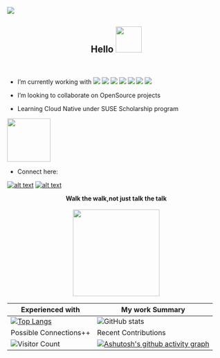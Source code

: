![](https://img.shields.io/badge/UG_@_National_Institute_of_Technology_Patna-Looking_Out_for_MERN_oppurtunities-informational?style=flat&logo=<LOGO_NAME>&logoColor=white&color=2bbc8a)

<h2>
<p align="center">
  <b>Hello <img src="https://pa1.narvii.com/7610/d5822a7d821e47f09e560bbb8dd53b1956325d05r1-500-500_hq.gif" width="60" height="60" /> </b><br>
  </p>
</h2>



<br>

- I’m currently working with
![](https://img.shields.io/badge/.-MongoDB-informational?style=flat&logo=MongoDB&logoColor=white&color=2bbc8a) 
![](https://img.shields.io/badge/.-Express-informational?style=flat&logo=Express&logoColor=white&color=2bbc8a) 
![](https://img.shields.io/badge/.-React-informational?style=flat&logo=React&logoColor=white&color=2bbc8a)
![](https://img.shields.io/badge/.-NodeJS-informational?style=flat&logo=Node.js&logoColor=white&color=2bbc8a)
![](https://img.shields.io/badge/.-Netlify-informational?style=flat&logo=Netlify&logoColor=white&color=2bbc8a)
![](https://img.shields.io/badge/.-Git-informational?style=flat&logo=Git&logoColor=white&color=2bbc8a)
![](https://img.shields.io/badge/.-Firebase-informational?style=flat&logo=Firebase&logoColor=white&color=2bbc8a)

- I’m looking to collaborate on OpenSource  projects
- Learning Cloud Native under SUSE Scholarship program 
<img src="https://ci6.googleusercontent.com/proxy/3DQ8gnMPKLh6aSkhTwH-fqYXNWpH7BpBaF4RaTcSDXmvEqLgXjy_4lYPzZ59bifiFZmx5YTzbvx-ZsULkH4IEJIAXBfsGU1N0wKyzWE7zhJ8oQcUb9x_di-gA-ARuQ=s0-d-e1-ft#https://udacity-email.s3-us-west-2.amazonaws.com/SUSE+Scholarship+badge.png" width="100" />
<!-- ![](https://img.shields.io/badge/.-OpenSource-informational?style=flat&logo=OpenSourceInitiative&logoColor=white&color=2bbc8a) -->

 
 
- Connect  here:
 <!-- Please don't remove this: Grab your social icons from https://github.com/carlsednaoui/gitsocial -->

<!-- display the social media buttons in your README -->

[![alt text][1.1]][1]
[![alt text][2.1]][2]


<!-- links to social media icons -->
<!-- no need to change these -->

<!-- icons with padding -->

[1.1]: http://i.imgur.com/tXSoThF.png (twitter icon with padding)
[2.1]: http://i.imgur.com/0o48UoR.png (github icon with padding)



<!-- links to your social media accounts -->
<!-- update these accordingly -->

[1]:https://twitter.com/ShivamT43462891
[2]:https://github.com/ShivamTyagi12345

<!-- Please don't remove this: Grab your social icons from https://github.com/carlsednaoui/gitsocial -->



<p align="center">
  <b>Walk the walk,not just talk the talk <br> <br><img src="https://cdn.dribbble.com/users/230034/screenshots/1319843/radiohalo-800.gif" width="200"/> </b><br>
</p>
</h2>

 Experienced with | My work Summary
----------------------|------------------
[![Top Langs](https://github-readme-stats.vercel.app/api/top-langs/?username=ShivamTyagi12345)](https://github.com/anuraghazra/github-readme-stats) |![ GitHub stats](https://github-readme-stats.vercel.app/api?username=ShivamTyagi12345&show_icons=true&theme=radical)  
 Possible Connections++ | Recent Contributions
![Visitor Count](https://profile-counter.glitch.me/{ShivamTyagi12345}/count.svg) | [![Ashutosh's github activity graph](https://activity-graph.herokuapp.com/graph?username=ShivamTyagi12345&theme=redical)](https://github.com/ashutosh00710/github-readme-activity-graph)


 
